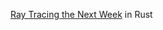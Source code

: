 
[Ray Tracing the Next Week](http://in1weekend.blogspot.jp/2016/01/ray-tracing-second-weekend.html) in Rust

